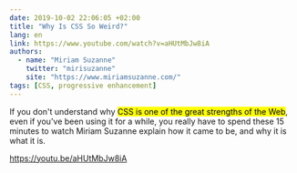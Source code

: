 ```yaml
---
date: 2019-10-02 22:06:05 +02:00
title: "Why Is CSS So Weird?"
lang: en
link: https://www.youtube.com/watch?v=aHUtMbJw8iA
authors:
  - name: "Miriam Suzanne"
    twitter: "mirisuzanne"
    site: "https://www.miriamsuzanne.com/"
tags: [CSS, progressive enhancement]
---
```


If you don't understand why <mark>CSS is one of the great strengths of the Web</mark>, even if you've been using it for a while, you really have to spend these 15 minutes to watch Miriam Suzanne explain how it came to be, and why it is what it is.

https://youtu.be/aHUtMbJw8iA
